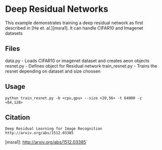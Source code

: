 # Deep Residual Networks
This example demonstrates training a deep residual network as first described in [He et. al.][msra1]. It can handle CIFAR10 and Imagenet datasets
## Files
data.py - Loads CIFAR10 or imagenet dataset and creates aeon objects
resnet.py - Defines object for Residual network
train_resnet.py - Trains the resnet depending on dataset and size choosen
## Usage
```python train_resnet.py -b <cpu,gpu> --size <20,56> -t 64000 -z <64,128>```
## Citation
```
Deep Residual Learning for Image Recognition
http://arxiv.org/abs/1512.03385
```

[msra1]: <http://arxiv.org/abs/1512.03385>`